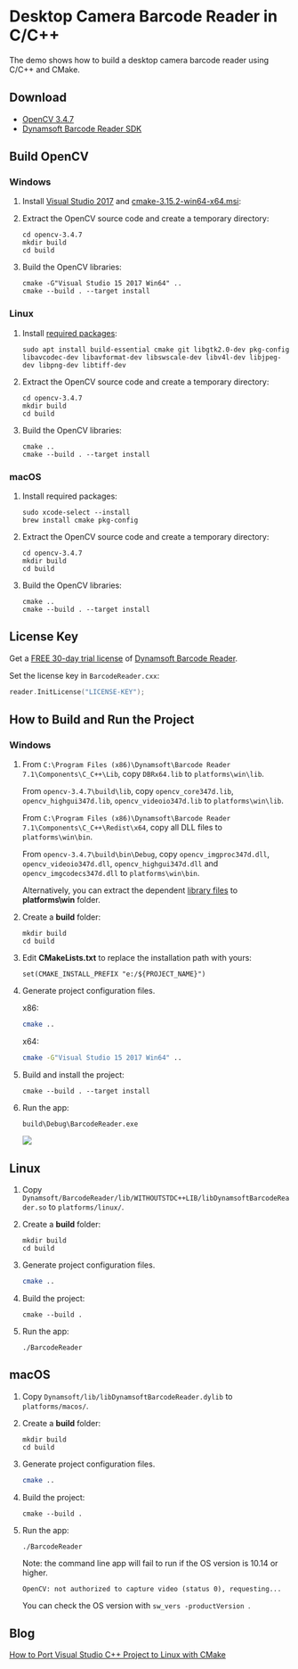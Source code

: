 # Desktop Camera Barcode Reader in C/C++
The demo shows how to build a desktop camera barcode reader using C/C++ and CMake.

## Download
- [OpenCV 3.4.7](https://github.com/opencv/opencv/archive/3.4.7.zip)
- [Dynamsoft Barcode Reader SDK](https://www.dynamsoft.com/Downloads/Dynamic-Barcode-Reader-Download.aspx)

## Build OpenCV
### Windows
1. Install [Visual Studio 2017](https://www.visualstudio.com/downloads/) and [cmake-3.15.2-win64-x64.msi](https://github.com/Kitware/CMake/releases/download/v3.15.2/cmake-3.15.2-win64-x64.msi):
2. Extract the OpenCV source code and create a temporary directory:

    ```
    cd opencv-3.4.7
    mkdir build
    cd build
    ```

3. Build the OpenCV libraries:

    ```
    cmake -G"Visual Studio 15 2017 Win64" ..
    cmake --build . --target install
    ```

### Linux 
1. Install [required packages](https://docs.opencv.org/master/d7/d9f/tutorial_linux_install.html):

    ```
    sudo apt install build-essential cmake git libgtk2.0-dev pkg-config libavcodec-dev libavformat-dev libswscale-dev libv4l-dev libjpeg-dev libpng-dev libtiff-dev
    ```

2. Extract the OpenCV source code and create a temporary directory:

    ```
    cd opencv-3.4.7
    mkdir build
    cd build
    ```

3. Build the OpenCV libraries:

    ```
    cmake ..
    cmake --build . --target install
    ```

### macOS
1. Install required packages:

    ```
    sudo xcode-select --install
    brew install cmake pkg-config
    ```

2. Extract the OpenCV source code and create a temporary directory:

    ```
    cd opencv-3.4.7
    mkdir build
    cd build
    ```

3. Build the OpenCV libraries:

    ```
    cmake ..
    cmake --build . --target install
    ```

## License Key
Get a [FREE 30-day trial license](https://www.dynamsoft.com/CustomerPortal/Portal/Triallicense.aspx) of [Dynamsoft Barcode Reader](https://www.dynamsoft.com/Products/Dynamic-Barcode-Reader.aspx).

Set the license key in ``BarcodeReader.cxx``:

```c
reader.InitLicense("LICENSE-KEY");
```


## How to Build and Run the Project

### Windows
1. From `C:\Program Files (x86)\Dynamsoft\Barcode Reader 7.1\Components\C_C++\Lib`, copy `DBRx64.lib` to `platforms\win\lib`. 

    From `opencv-3.4.7\build\lib`, copy `opencv_core347d.lib`, `opencv_highgui347d.lib`, `opencv_videoio347d.lib` to `platforms\win\lib`. 
    
    From `C:\Program Files (x86)\Dynamsoft\Barcode Reader 7.1\Components\C_C++\Redist\x64`, copy all DLL files to `platforms\win\bin`.

    From `opencv-3.4.7\build\bin\Debug`, copy `opencv_imgproc347d.dll`, `opencv_videoio347d.dll`, `opencv_highgui347d.dll` and `opencv_imgcodecs347d.dll` to `platforms\win\bin`. 
    
    Alternatively, you can extract the dependent [library files](https://github.com/dynamsoft-dbr/desktop-camera-barcode-reader/releases/download/v0.1-alpha/win.zip) to **platforms\win** folder.

2. Create a **build** folder:

    ```
    mkdir build
    cd build
    ```

3. Edit **CMakeLists.txt** to replace the installation path with yours:
    ```
    set(CMAKE_INSTALL_PREFIX "e:/${PROJECT_NAME}")
    ```
4. Generate project configuration files.
     
    x86:
    ```bash
    cmake ..
    ```

    x64:
    ```bash
    cmake -G"Visual Studio 15 2017 Win64" ..
    ```
5. Build and install the project:
    ```
    cmake --build . --target install
    ```
6. Run the app:
    ```
    build\Debug\BarcodeReader.exe
    ```

    ![](https://www.dynamsoft.com/CustomerPortal/images/upload/224-big.png)

## Linux
1. Copy `Dynamsoft/BarcodeReader/lib/WITHOUTSTDC++LIB/libDynamsoftBarcodeReader.so` to `platforms/linux/`.
2. Create a **build** folder:

    ```
    mkdir build
    cd build
    ```

2. Generate project configuration files.

    ```bash
    cmake ..
    ```

3. Build the project:

    ```
    cmake --build . 
    ```

4. Run the app:

    ```
    ./BarcodeReader
    ```

## macOS

1. Copy `Dynamsoft/lib/libDynamsoftBarcodeReader.dylib` to `platforms/macos/`.
2. Create a **build** folder:

    ```
    mkdir build
    cd build
    ```

3. Generate project configuration files.

    ```bash
    cmake ..
    ```

4. Build the project:

    ```
    cmake --build . 
    ```

5. Run the app:

    ```
    ./BarcodeReader
    ```

    Note: the command line app will fail to run if the OS version is 10.14 or higher. 

    ```
    OpenCV: not authorized to capture video (status 0), requesting...
    ```

    You can check the OS version with `sw_vers -productVersion `.
    
  ## Blog
  [How to Port Visual Studio C++ Project to Linux with CMake](https://www.codepool.biz/port-visual-studio-cpp-linux-cmake.html)

